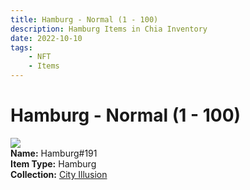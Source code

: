```yaml
---
title: Hamburg - Normal (1 - 100)
description: Hamburg Items in Chia Inventory
date: 2022-10-10
tags:
    - NFT
    - Items
---
```


# Hamburg - Normal (1 - 100)
<div class="item_thumbnail">
<img loading="lazy" src="https://6g2hxw2mq4pyhlval3c3o2orh2sjpcagfy5esnkmiujetia.arweave.net/8bR720yHH4Ouo-F7__Ft2nRPqSXiAYuOkk1T_EUSSaA"><br/>
<div><strong>Name:</strong> Hamburg#191</div>
<div><strong>Item Type:</strong> Hamburg</div>
<div><strong>Collection:</strong> <a href="https://www.spacescan.io/xch/nft/collection/col1lend2dcn558km4wcwta4xnkfv3xpcmlp9kyt0m909emvfxechlyqdl5ndg">City Illusion</a></div>
</div>

